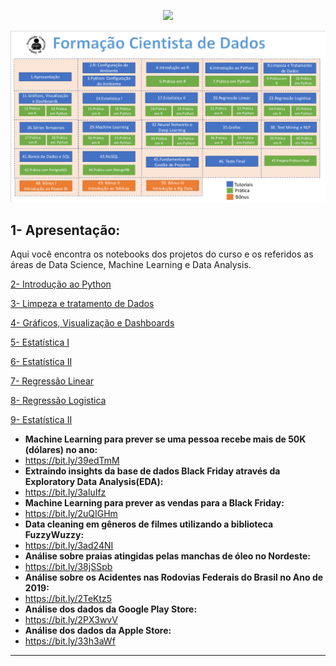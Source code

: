 <p align="center"><img src="http://img.shields.io/static/v1?label=STATUS&message=EM%20DESENVOLVIMENTO&color=GREEN&style=for-the-badge"/></p>

<img src="Sem%20t%C3%ADtulo.png" alt="Formação Cientista de Dados">


## 1- Apresentação:
Aqui você encontra os notebooks dos projetos do curso e os referidos as áreas de Data Science, Machine Learning e Data Analysis.

[2- Introdução ao Python](https://github.com/tjoelc/Forma-o-Cientista-de-Dados---Prof.-Fernando-Amaral/tree/main/Introdu%C3%A7%C3%A3o%20ao%20Python)

[3- Limpeza e tratamento de Dados](https://github.com/tjoelc/Forma-o-Cientista-de-Dados---Prof.-Fernando-Amaral/tree/main/Limpeza%20e%20Tratamento%20de%20dados)

[4- Gráficos, Visualização e Dashboards](https://github.com/tjoelc/Forma-o-Cientista-de-Dados---Prof.-Fernando-Amaral/tree/main/Gr%C3%A1ficos%2C%20Visualiza%C3%A7%C3%A3o%20e%20Dashboards)

[5- Estatística I](https://github.com/tjoelc/Forma-o-Cientista-de-Dados---Prof.-Fernando-Amaral/tree/main/Estat%C3%ADstica%20I) 

[6- Estatística II](https://github.com/tjoelc/Forma-o-Cientista-de-Dados---Prof.-Fernando-Amaral/tree/main/Estat%C3%ADstica%20II) 

[7- Regressão Linear](https://github.com/tjoelc/Forma-o-Cientista-de-Dados---Prof.-Fernando-Amaral/tree/main/Regress%C3%A3o%20Linear) 

[8- Regressão Logistica](https://github.com/tjoelc/Forma-o-Cientista-de-Dados---Prof.-Fernando-Amaral/tree/main/Estat%C3%ADstica%20II) 

[9- Estatística II](https://github.com/tjoelc/Forma-o-Cientista-de-Dados---Prof.-Fernando-Amaral/tree/main/Estat%C3%ADstica%20II) 

* **Machine Learning para prever se uma pessoa recebe mais de 50K (dólares) no ano:**
*   https://bit.ly/39edTmM
* **Extraindo insights da base de dados Black Friday através da Exploratory Data Analysis(EDA):**
*   https://bit.ly/3aluIfz
* **Machine Learning para prever as vendas para a Black Friday:**
*   https://bit.ly/2uQIGHm
* **Data cleaning em gêneros de filmes utilizando a biblioteca FuzzyWuzzy:**
*   https://bit.ly/3ad24NI
* **Análise sobre praias atingidas pelas manchas de óleo no Nordeste:**
*   https://bit.ly/38jSSpb
* **Análise sobre os Acidentes nas Rodovias Federais do Brasil no Ano de 2019:**
*   https://bit.ly/2TeKtz5
* **Análise dos dados da Google Play Store:**
*   https://bit.ly/2PX3wvV
* **Análise dos dados da Apple Store:**
*   https://bit.ly/33h3aWf
---
